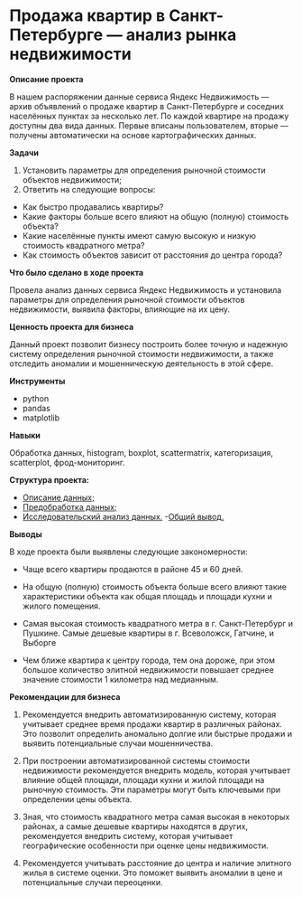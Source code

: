 # **Продажа квартир в Санкт-Петербурге — анализ рынка недвижимости**

**Описание проекта**

В нашем распоряжении данные сервиса Яндекс Недвижимость — архив объявлений о продаже квартир в Санкт-Петербурге и соседних населённых пунктах за несколько лет. По каждой квартире на продажу доступны два вида данных. Первые вписаны пользователем, вторые — получены автоматически на основе картографических данных. 

**Задачи**

1. Установить параметры для определения рыночной стоимости объектов недвижимости;
2. Ответить на следующие вопросы:
* Как быстро продавались квартиры?
* Какие факторы больше всего влияют на общую (полную) стоимость объекта?
* Какие населённые пункты имеют самую высокую и низкую стоимость квадратного метра?
* Как стоимость объектов зависит от расстояния до центра города? 


**Что было сделано в ходе проекта**

Провела анализ данных сервиса Яндекс Недвижимость и установила параметры для определения рыночной стоимости объектов недвижимости, выявила факторы, влияющие на их цену. 


**Ценность проекта для бизнеса**

Данный проект позволит бизнесу построить более точную и надежную систему определения рыночной стоимости недвижимости, а также отследить аномалии и мошенническую деятельность в этой сфере.

**Инструменты**
* python
* pandas
* matplotlib

**Навыки**

Обработка данных, histogram, boxplot, scattermatrix, категоризация, scatterplot,  фрод-мониторинг.

**Структура проекта:**
- [Описание данных;](#review)
- [Предобработка данных;](#preprocessing)
- [Исследовательский анализ данных.](#analysis)
-[Общий вывод.](#results)


**Выводы**

В ходе проекта были выявлены следующие закономерности:

*  Чаще всего квартиры продаются в районе 45 и 60 дней.

*  На общую (полную) стоимость объекта больше всего влияют такие характеристики объекта как общая площадь и площади кухни и жилого помещения. 
* Самая высокая стоимость квадратного метра в г. Санкт-Петербург и Пушкине.  Самые дешевые квартиры в  г. Всеволожск, Гатчине, и Выборге
* Чем ближе квартира к центру города, тем она дороже, при этом большое количество элитной недвижимости повышает среднее значение стоимости 1 километра над медианным. 

**Рекомендации для бизнеса**

1. Рекомендуется внедрить автоматизированную систему, которая учитывает среднее время продажи квартир в различных районах. Это позволит определить аномально долгие или быстрые продажи и выявить потенциальные случаи мошенничества.

2. При построении автоматизированной системы стоимости недвижимости рекомендуется внедрить модель, которая учитывает влияние общей площади, площади кухни и жилой площади на рыночную стоимость. Эти параметры могут быть ключевыми при определении цены объекта.

3. Зная, что стоимость квадратного метра самая высокая в некоторых районах, а самые дешевые квартиры находятся в других, рекомендуется внедрить систему, которая учитывает географические особенности при оценке цены недвижимости.

4. Рекомендуется учитывать расстояние до центра и наличие элитного жилья в системе оценки. Это поможет выявить аномалии в цене и потенциальные случаи переоценки.
